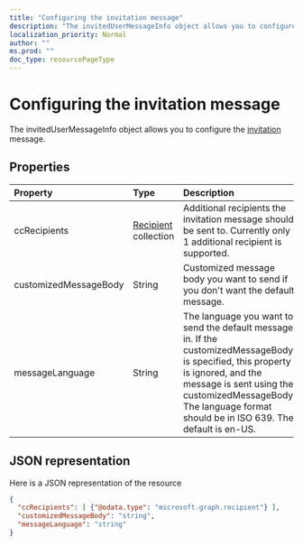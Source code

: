```yaml
---
title: "Configuring the invitation message"
description: "The invitedUserMessageInfo object allows you to configure the invitation message."
localization_priority: Normal
author: ""
ms.prod: ""
doc_type: resourcePageType
---
```


# Configuring the invitation message

The invitedUserMessageInfo object allows you to configure the [invitation](invitation.md) message.


## Properties
| Property	   | Type	|Description|
|:---------------|:--------|:----------|
|ccRecipients|[Recipient](recipient.md) collection|Additional recipients the invitation message should be sent to. Currently only 1 additional recipient is supported.|
|customizedMessageBody|String|Customized message body you want to send if you don't want the default message.|
|messageLanguage|String|The language you want to send the default message in. If the customizedMessageBody is specified, this property is ignored, and the message is sent using the customizedMessageBody. The language format should be in ISO 639. The default is en-US.|

## JSON representation
Here is a JSON representation of the resource

<!-- {"blockType": "resource", "@odata.type": "microsoft.graph.invitedUserMessageInfo"} -->
```json
{
  "ccRecipients": [ {"@odata.type": "microsoft.graph.recipient"} ],
  "customizedMessageBody": "string",
  "messageLanguage": "string"
}
```

<!-- uuid: 8fcb5dbc-d5aa-4681-8e31-b001d5168d79
2016-22-25 14:57:30 UTC -->
<!-- {
  "type": "#page.annotation",
  "description": "invitedUserMessageInfo resource",
  "keywords": "",
  "section": "documentation",
  "tocPath": ""
}-->
